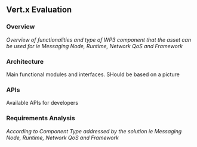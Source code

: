 ## Vert.x Evaluation

### Overview

*Overview of functionalities and type of WP3 component that the asset can be used for ie Messaging Node, Runtime, Network QoS and Framework* 

### Architecture

Main functional modules and interfaces. SHould be based on a picture

### APIs

Available APIs for developers

### Requirements Analysis

*According to Component Type addressed by the solution ie Messaging Node, Runtime, Network QoS and Framework*
